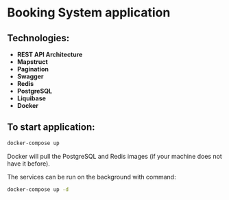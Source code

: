 # Booking System application

## Technologies:
- <b> REST API Architecture</b>
- <b> Mapstruct</b>
- <b> Pagination</b>
- <b> Swagger</b>
- <b> Redis</b>
- <b> PostgreSQL</b>
- <b> Liquibase</b>
- <b> Docker</b>

## To start application:
```bash
docker-compose up
```

Docker will pull the PostgreSQL and Redis images (if your machine does not have it before).

The services can be run on the background with command:
```bash
docker-compose up -d
```